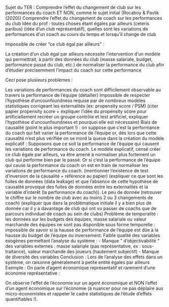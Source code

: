 Sujet du TER : Comprendre l’effet du changement de club sur les performances du coach ET NON, comme le sujet initial (Rocaboy & Pavlik (2020)) Comprendre l’effet du changement de coach sur les performances du club Idée du prof : toutes choses étant égales par ailleurs (ceteris paribus) (idée d’un club représentatif), quelles sont les variations de performances d’un coach au cours du temps et lorsqu’il change de club

Impossible de créer “ce club égal par ailleurs” :

La création d’un club égal par ailleurs nécessite l’intervention d’un modèle qui permettrait, à partir des données du club (masse salariale, budget, performance passé du club, etc.) de normaliser la performance du club afin d’étudier précisemment l’impact du coach sur cette performance

Ceci pose plusieurs problèmes :

Les variations de performances du coach sont difficilement observable au travers la performance de l’équipe (détailler)
Impossible de respecter l’hypothèse d’uncounfoundness requise par de nombreux modèles statistiques corrigeant les externalités (ex: propensity score / PSM) (citer papier propensity score + expliquer l’idée du propensity score pour artificiellement recréer un groupe contrôle et test artificiel, expliquer l’hypothèse d’uncounfoundness et pourquoi elle est nécessaire)
Biais de causalité (point le plus important !) : on suppose que c’est la performance du coach qui fait varier la performance de l’équipe or, dès lors que cette causalité n’est plus vérifiée on se mord la queue dans la création du modèle explicatif : Supposons que ce soit la performance de l’équipe qui causent les variations de performance du coach. Le modèle explicatif, censé créer ce club égale par ailleurs, va être amené à normaliser plus fortement un club qui performe bien par le passé. Or si c’est la performance de l’équipe qui cause la performance du coach on est en train de normaliser les variations de performance du coach. (mentionner l’existence de test d’inversion de la causalité + référence au papier) (expliquer ce que sont les fuites de données (data leakage) et que l’absence de cette hypothèse de causalité provoque des fuites de données entre les externalités et la variable d’interêt (la performance du coach)).
Le peu de donnée (retrouver le chiffre sur le nombre de club avec au moins 2 ou 3 changements de coach) (expliquer que dans la problématique initiale il y a bien plus de donnée car il y a davantage de club qui ont vu passer de coachs que de parcours individuel de coach au sein de clubs)
Problème de temporalité : les données sur les budgets des équipes, masse salariale ou valeur marchande des équipes ne sont pas disponible sous forme temporelle : impossible de savoir si la hausse de performance de l’équipe est dûe à la hausse du budget de l’équipe ou inversement.
Faible qualité des variables exogènes permettant l’analyse du système : - Manque " d’objectivabilité " des variables externes : masse salariale (pas représentative, ex : sous-traitance), valeur marchande des joueurs (hautement subjectif) - Manque de diversité des variables
Conclusion : Lors de l’analyse des effets dans un système, on raisonne généralement à petite entité égales par ailleurs Exemple : On parle d’agent économique représentatif et rarement d’une économie représentative :

On observe l’effet de l’économie sur un agent économique
et NON l’effet d’un agent économique sur l’économie (à nuancer pour ne pas déplaire aux micro-économistes et rappeler le cadre statistiques de l’étude d’effets quantifiables !).
